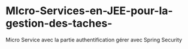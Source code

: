 # MIcro-Services-en-JEE-pour-la-gestion-des-taches-
Micro Service avec la partie authentification gérer avec Spring Security 
